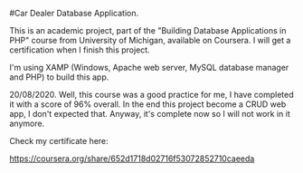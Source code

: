 #Car Dealer Database Application.

This is an academic project, part of the "Building Database Applications in PHP" course from University of Michigan, available on Coursera. I will get a certification when I finish this project.

I'm using XAMP (Windows, Apache web server, MySQL database manager and PHP) to build this app.

20/08/2020. Well, this course was a good practice for me, I have completed it with a score of 96% overall. In the end this project become a CRUD web app, I don't expected that. Anyway, it's complete now so I will not work in it anymore.

Check my certificate here: 

https://coursera.org/share/652d1718d02716f53072852710caeeda
